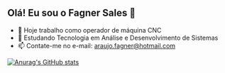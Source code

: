 ## Olá! Eu sou o Fagner Sales  👋

- 🔭  Hoje trabalho como operador de máquina CNC
- 🌱 Estudando Tecnologia em Análise e Desenvolvimento de Sistemas
- 📫 Contate-me no e-mail: araujo.fagner@hotmail.com

[![Anurag's GitHub stats](https://github-readme-stats.vercel.app/api?username=FagnerSales22&show_icons=true&theme=dark)](https://github.com/FagnerSales22/github-readme-stats)
